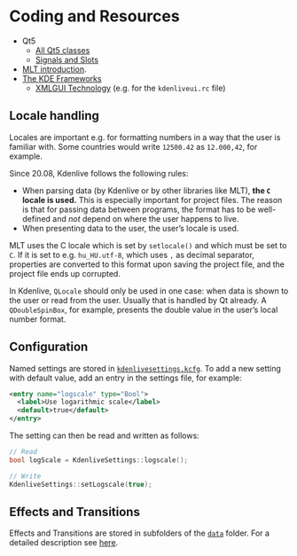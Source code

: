 # Coding and Resources

* Qt5
  * [All Qt5 classes][qt5c]
  * [Signals and Slots][qt-sig]
* [MLT introduction][mlt-intro].
* [The KDE Frameworks][kf]
  * [XMLGUI Technology][xmlgui-tut] (e.g. for the `kdenliveui.rc` file)


## Locale handling

Locales are important e.g. for formatting numbers in a way that the user is
familiar with. Some countries would write `12500.42` as `12.000,42`, for
example.

Since 20.08, Kdenlive follows the following rules:

* When parsing data (by Kdenlive or by other libraries like MLT), **the `C`
  locale is used.** This is especially important for project files. The reason
  is that for passing data between programs, the format has to be well-defined
  and *not* depend on where the user happens to live.
* When presenting data to the user, the user’s locale is used.

MLT uses the C locale which is set by `setlocale()` and which must be set to
`C`. If it is set to e.g. `hu_HU.utf-8`, which uses `,` as decimal separator,
properties are converted to this format upon saving the project file, and the
project file ends up corrupted.

In Kdenlive, `QLocale` should only be used in one case: when data is shown to
the user or read from the user. Usually that is handled by Qt already. A
`QDoubleSpinBox`, for example, presents the double value in the user’s local
number format.


## Configuration

Named settings are stored in [`kdenlivesettings.kcfg`][sett]. To add a new
setting with default value, add an entry in the settings file, for example:

```xml
<entry name="logscale" type="Bool">
  <label>Use logarithmic scale</label>
  <default>true</default>
</entry>
```

The setting can then be read and written as follows:

```cpp
// Read
bool logScale = KdenliveSettings::logscale();

// Write
KdenliveSettings::setLogscale(true);
```

## Effects and Transitions
Effects and Transitions are stored in subfolders of the  [`data`][data] folder.
For a detailed description see [here][effect-readme].

[sett]: ../src/kdenlivesettings.kcfg
[data]: ../data/
[effect-readme]: ../data/README.md
[mlt-intro]: mlt-intro.md
[qt5c]: https://doc.qt.io/qt-5/classes.html
[qt-sig]: https://doc.qt.io/qt-5/signalsandslots.html
[kf]: https://api.kde.org/frameworks-api/frameworks-apidocs/frameworks/index.html
[xmlgui-tut]: https://techbase.kde.org/Development/Architecture/KDE4/XMLGUI_Technology
